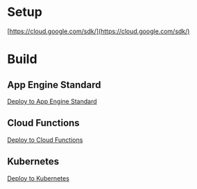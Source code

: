 # Setup

[https://cloud.google.com/sdk/](https://cloud.google.com/sdk/)

# Build
## App Engine Standard
[Deploy to App Engine Standard](standard/README.md)

## Cloud Functions
[Deploy to Cloud Functions](functions/README.md)

## Kubernetes
[Deploy to Kubernetes](kubernetes/README.md)
